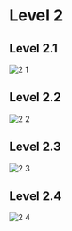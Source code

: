 # Level 2

## Level 2.1
![2 1](https://github.com/65030179179Pattarapon/COM-LAB-I-LabSheet-Week-11/assets/144198506/59a0622b-8bff-4527-9ca6-4ed9596bfbdc)

## Level 2.2
![2 2](https://github.com/65030179179Pattarapon/COM-LAB-I-LabSheet-Week-11/assets/144198506/fd557381-4945-4be8-9e24-4ee935f42f9e)

## Level 2.3
![2 3](https://github.com/65030179179Pattarapon/COM-LAB-I-LabSheet-Week-11/assets/144198506/4e395e00-78a9-473d-bec2-eff48b9e0eda)

## Level 2.4
![2 4](https://github.com/65030179179Pattarapon/COM-LAB-I-LabSheet-Week-11/assets/144198506/4f367460-2350-4a83-a9e3-ea624d779a4c)
